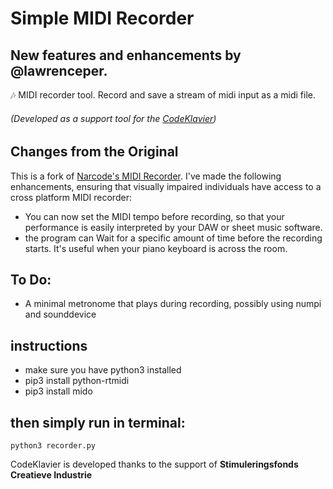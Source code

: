 # Simple MIDI Recorder
## New features and enhancements by @lawrenceper.
 :notes: MIDI recorder tool. Record and save a stream of midi input as a midi file.

###### (Developed as a support tool for the [CodeKlavier](https://codeklavier.space))

## Changes from the Original

This is a fork of [Narcode's MIDI Recorder](https://github.com/narcode/MIDI_recorder). I've made the following enhancements, ensuring that visually impaired individuals have access to a cross platform MIDI recorder:

- You can now set the MIDI tempo before recording, so that your performance is easily interpreted by your DAW or sheet music software.
- the program can Wait for a specific amount of time before the recording starts. It's useful when your piano keyboard is across the room.

## To Do:

- A minimal metronome that plays during recording, possibly using numpi and sounddevice

## instructions

- make sure you have python3 installed
- pip3 install python-rtmidi
- pip3 install mido

## then simply run in terminal:

`python3 recorder.py`

CodeKlavier is developed thanks to the support of **Stimuleringsfonds Creatieve Industrie**
